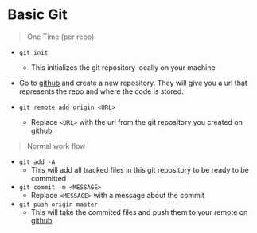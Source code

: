 # Basic Git

> One Time (per repo)

* `git init`
  * This initializes the git repository locally on your machine

* Go to [github](http://github.com) and create a new repository.  They will give you a url that represents the repo and where the code is stored.

* `git remote add origin <URL>`
  * Replace `<URL>` with the url from the git repository you created on [github](http://github.com). 



> Normal work flow

* `git add -A`
  * This will add all tracked files in this git repository to be ready to be committed
* `git commit -m <MESSAGE>`
  * Replace `<MESSAGE>` with a message about the commit
* `git push origin master`
  * This will take the commited files and push them to your remote on [github](http://github.com).